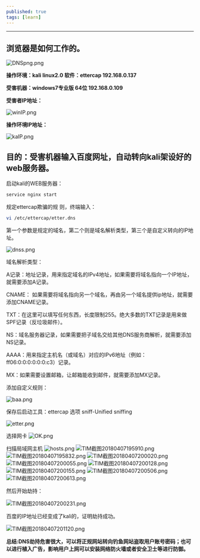 ```yaml
---
published: true
tags: [learn]
---
```

---
## 浏览器是如何工作的。

![DNSpng.png](https://i.loli.net/2018/04/07/5ac8ac8a4bf2f.png)

**操作环境：kali linux2.0 软件：ettercap  192.168.0.137**

**受害机器：windows7专业版 64位  192.168.0.109**

**受害者IP地址：**

![winIP.png](https://i.loli.net/2018/04/07/5ac8ad7a7ccbf.png)

**操作环境IP地址：**

![kaIP.png](https://i.loli.net/2018/04/07/5ac8adca5e114.png)

## 目的：受害机器输入百度网址，自动转向kali架设好的web服务器。

启动kali的WEB服务器：

```bash
service nginx start
```

规定ettercap欺骗的规
则，终端输入：

```bash
vi /etc/ettercap/etter.dns
```
第一个参数是规定的域名，第二个则是域名解析类型，第三个是自定义转向的IP地址。

![dnss.png](https://i.loli.net/2018/04/07/5ac8afbcec422.png)

域名解析类型：

A记录：地址记录，用来指定域名的IPv4地址，如果需要将域名指向一个IP地址，就需要添加A记录。

CNAME： 如果需要将域名指向另一个域名，再由另一个域名提供ip地址，就需要添加CNAME记录。

TXT：在这里可以填写任何东西，长度限制255。绝大多数的TXT记录是用来做SPF记录（反垃圾邮件）。

NS：域名服务器记录，如果需要把子域名交给其他DNS服务商解析，就需要添加NS记录。

AAAA：用来指定主机名（或域名）对应的IPv6地址（例如：ff06:0:0:0:0:0:0:c3）记录。

MX：如果需要设置邮箱，让邮箱能收到邮件，就需要添加MX记录。

添加自定义规则：

![baa.png](https://i.loli.net/2018/04/07/5ac8b0a92d397.png)

保存后启动工具：ettercap
选项 sniff-Unified sniffing

![etter.png](https://i.loli.net/2018/04/07/5ac8b15a6c3da.png)


选择网卡
![OK.png](https://i.loli.net/2018/04/07/5ac8b1977578b.png)


扫描局域网主机
![hosts.png](https://i.loli.net/2018/04/07/5ac8b2071b2d8.png)
![TIM截图20180407195910.png](https://i.loli.net/2018/04/07/5ac8b2685cc84.png)
![TIM截图20180407195832.png](https://i.loli.net/2018/04/07/5ac8b24082835.png)
![TIM截图20180407200020.png](https://i.loli.net/2018/04/07/5ac8b2ab2e05d.png)
![TIM截图20180407200055.png](https://i.loli.net/2018/04/07/5ac8b2cecffcc.png)
![TIM截图20180407200128.png](https://i.loli.net/2018/04/07/5ac8b2f141b16.png)
![TIM截图20180407200155.png](https://i.loli.net/2018/04/07/5ac8b310cf460.png)
![TIM截图20180407200506.png](https://i.loli.net/2018/04/07/5ac8b3d10e036.png)
![TIM截图20180407200613.png](https://i.loli.net/2018/04/07/5ac8b40e8f7b5.png)

然后开始劫持：

![TIM截图20180407200231.png](https://i.loli.net/2018/04/07/5ac8b3343b347.png)

百度的IP地址已经变成了kali的，证明劫持成功。

![TIM截图20180407201120.png](https://i.loli.net/2018/04/07/5ac8b549c7f3e.png)

**总结:DNS劫持危害很大，可以将正规网站转向钓鱼网站盗取用户账号密码；也可以进行植入广告，影响用户上网可以安装网络防火墙或者安全卫士等进行防御。**

